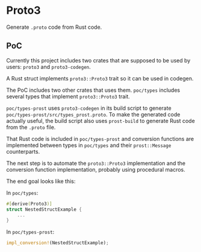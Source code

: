 # Proto3

Generate `.proto` code from Rust code.

## PoC

Currently this project includes two crates that are supposed to be used by users: `proto3` and `proto3-codegen`.

A Rust struct implements `proto3::Proto3` trait so it can be used in codegen.

The PoC includes two other crates that uses them. `poc/types` includes several types that implement `proto3::Proto3` trait.

`poc/types-prost` uses `proto3-codegen` in its build script to generate `poc/types-prost/src/types_prost.proto`. To make the generated code actually useful, the build script also uses `prost-build` to generate Rust code from the `.proto` file.

That Rust code is included in `poc/types-prost` and conversion functions are implemented between types in `poc/types` and their `prost::Message` counterparts.

The next step is to automate the `proto3::Proto3` implementation and the conversion function implementation, probably using procedural macros.

The end goal looks like this:

In `poc/types`:

```rust
#[derive(Proto3)]
struct NestedStructExample {
    ...
}
```

In `poc/types-prost`:

```rust
impl_conversion!(NestedStructExample);
```
